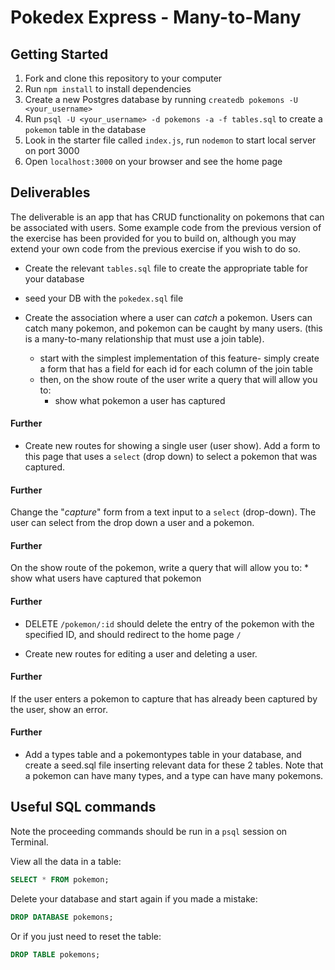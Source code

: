 # Pokedex Express - Many-to-Many

## Getting Started

1.  Fork and clone this repository to your computer
2.  Run `npm install` to install dependencies
3.  Create a new Postgres database by running `createdb pokemons -U <your_username>`
4.  Run `psql -U <your_username> -d pokemons -a -f tables.sql` to create a `pokemon` table in the database
5.  Look in the starter file called `index.js`, run `nodemon` to start local server on port 3000
6.  Open `localhost:3000` on your browser and see the home page

## Deliverables

The deliverable is an app that has CRUD functionality on pokemons that can be associated with users. Some example code from the previous version of the exercise has been provided for you to build on, although you may extend your own code from the previous exercise if you wish to do so.

* Create the relevant `tables.sql` file to create the appropriate table for your database

* seed your DB with the `pokedex.sql` file

* Create the association where a user can *catch* a pokemon. Users can catch many pokemon, and pokemon can be caught by many users. (this is a many-to-many relationship that must use a join table).
  - start with the simplest implementation of this feature- simply create a form that has a field for each id for each column of the join table
  - then, on the show route of the user write a query that will allow you to:
    * show what pokemon a user has captured

#### Further
* Create new routes for showing a single user (user show). Add a form to this page that uses a `select` (drop down) to select a pokemon that was captured.

#### Further
Change the "*capture*" form from a text input to a `select` (drop-down). The user can select from the drop down a user and a pokemon.

#### Further
On the show route of the pokemon, write a query that will allow you to:
    * show what users have captured that pokemon

#### Further

* DELETE `/pokemon/:id` should delete the entry of the pokemon with the specified ID, and should redirect to the home page `/`

* Create new routes for editing a user and deleting a user.

#### Further
If the user enters a pokemon to capture that has already been captured by the user, show an error.

#### Further

* Add a types table and a pokemontypes table in your database, and create a seed.sql file inserting relevant data for these 2 tables. Note that a pokemon can have many types, and a type can have many pokemons.

## Useful SQL commands

Note the proceeding commands should be run in a `psql` session on Terminal.

View all the data in a table:
```sql
SELECT * FROM pokemon;
```

Delete your database and start again if you made a mistake:
```sql
DROP DATABASE pokemons;
```

Or if you just need to reset the table:
```sql
DROP TABLE pokemons;
```

